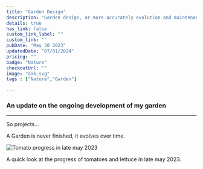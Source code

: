 ```yaml
---
title: "Garden Design"
description: "Garden design, or more accurately evolution and maintenance."
details: true
has_link: false
custom_link_label: ""
custom_link: ""
pubDate: "May 30 2023"
updatedDate: "07/01/2024"
pricing: ""
badge: "Nature"
checkoutUrl: ""
image: "oak.svg"
tags : ["Nature","Garden"]

---
```


### An update on the ongoing development of my garden

---

So projects...

A Garden is never finished, it evolves over time.

<img title="Garden View" alt="Tomato progress in late may 2023" src="/assets/projects/garden23.png"/>

A quick look at the progress of tomatoes and lettuce in late may 2023.
